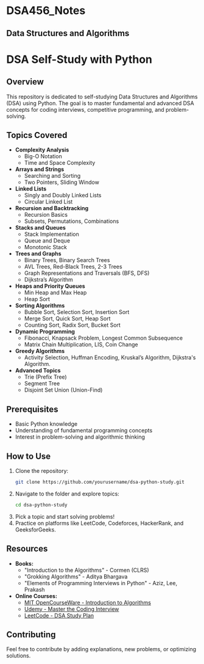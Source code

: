 # DSA456_Notes
## Data Structures and Algorithms
# DSA Self-Study with Python

## Overview
This repository is dedicated to self-studying Data Structures and Algorithms (DSA) using Python. The goal is to master fundamental and advanced DSA concepts for coding interviews, competitive programming, and problem-solving.

## Topics Covered
- **Complexity Analysis**
  - Big-O Notation
  - Time and Space Complexity
- **Arrays and Strings**
  - Searching and Sorting
  - Two Pointers, Sliding Window
- **Linked Lists**
  - Singly and Doubly Linked Lists
  - Circular Linked List
- **Recursion and Backtracking**
  - Recursion Basics
  - Subsets, Permutations, Combinations
- **Stacks and Queues**
  - Stack Implementation
  - Queue and Deque
  - Monotonic Stack
- **Trees and Graphs**
  - Binary Trees, Binary Search Trees
  - AVL Trees, Red-Black Trees, 2-3 Trees
  - Graph Representations and Traversals (BFS, DFS)
  - Dijkstra’s Algorithm
- **Heaps and Priority Queues**
  - Min Heap and Max Heap
  - Heap Sort
- **Sorting Algorithms**
  - Bubble Sort, Selection Sort, Insertion Sort
  - Merge Sort, Quick Sort, Heap Sort
  - Counting Sort, Radix Sort, Bucket Sort
- **Dynamic Programming**
  - Fibonacci, Knapsack Problem, Longest Common Subsequence
  - Matrix Chain Multiplication, LIS, Coin Change
- **Greedy Algorithms**
  - Activity Selection, Huffman Encoding, Kruskal’s Algorithm, Dijkstra's Algorithm.
- **Advanced Topics**
  - Trie (Prefix Tree)
  - Segment Tree
  - Disjoint Set Union (Union-Find)


## Prerequisites
- Basic Python knowledge
- Understanding of fundamental programming concepts
- Interest in problem-solving and algorithmic thinking

## How to Use
1. Clone the repository:
   ```sh
   git clone https://github.com/yourusername/dsa-python-study.git
   ```
2. Navigate to the folder and explore topics:
   ```sh
   cd dsa-python-study
   ```
3. Pick a topic and start solving problems!
4. Practice on platforms like LeetCode, Codeforces, HackerRank, and GeeksforGeeks.

## Resources
- **Books:**
  - "Introduction to the Algorithms" - Cormen (CLRS)
  - "Grokking Algorithms" - Aditya Bhargava
  - "Elements of Programming Interviews in Python" - Aziz, Lee, Prakash
- **Online Courses:**
  - [MIT OpenCourseWare - Introduction to Algorithms](https://ocw.mit.edu/courses/electrical-engineering-and-computer-science/6-006-introduction-to-algorithms-fall-2011/)
  - [Udemy - Master the Coding Interview](https://www.udemy.com/course/master-the-coding-interview-data-structures-algorithms/)
  - [LeetCode - DSA Study Plan](https://leetcode.com/study-plan/)

## Contributing
Feel free to contribute by adding explanations, new problems, or optimizing solutions.



